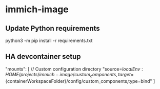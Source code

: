 # immich-image

## Update Python requirements
python3 -m pip install -r requirements.txt

## HA devcontainer setup
"mounts": [
    // Custom configuration directory
    "source=${localEnv:HOME}/projects/immich-image/custom_components,target=${containerWorkspaceFolder}/config/custom_components,type=bind"
]